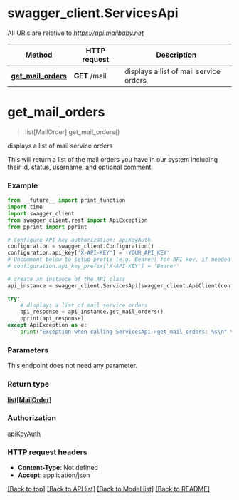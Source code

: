 # swagger_client.ServicesApi

All URIs are relative to *https://api.mailbaby.net*

Method | HTTP request | Description
------------- | ------------- | -------------
[**get_mail_orders**](ServicesApi.md#get_mail_orders) | **GET** /mail | displays a list of mail service orders

# **get_mail_orders**
> list[MailOrder] get_mail_orders()

displays a list of mail service orders

This will return a list of the mail orders you have in our system including their id, status, username, and optional comment.

### Example
```python
from __future__ import print_function
import time
import swagger_client
from swagger_client.rest import ApiException
from pprint import pprint

# Configure API key authorization: apiKeyAuth
configuration = swagger_client.Configuration()
configuration.api_key['X-API-KEY'] = 'YOUR_API_KEY'
# Uncomment below to setup prefix (e.g. Bearer) for API key, if needed
# configuration.api_key_prefix['X-API-KEY'] = 'Bearer'

# create an instance of the API class
api_instance = swagger_client.ServicesApi(swagger_client.ApiClient(configuration))

try:
    # displays a list of mail service orders
    api_response = api_instance.get_mail_orders()
    pprint(api_response)
except ApiException as e:
    print("Exception when calling ServicesApi->get_mail_orders: %s\n" % e)
```

### Parameters
This endpoint does not need any parameter.

### Return type

[**list[MailOrder]**](MailOrder.md)

### Authorization

[apiKeyAuth](../README.md#apiKeyAuth)

### HTTP request headers

 - **Content-Type**: Not defined
 - **Accept**: application/json

[[Back to top]](#) [[Back to API list]](../README.md#documentation-for-api-endpoints) [[Back to Model list]](../README.md#documentation-for-models) [[Back to README]](../README.md)

